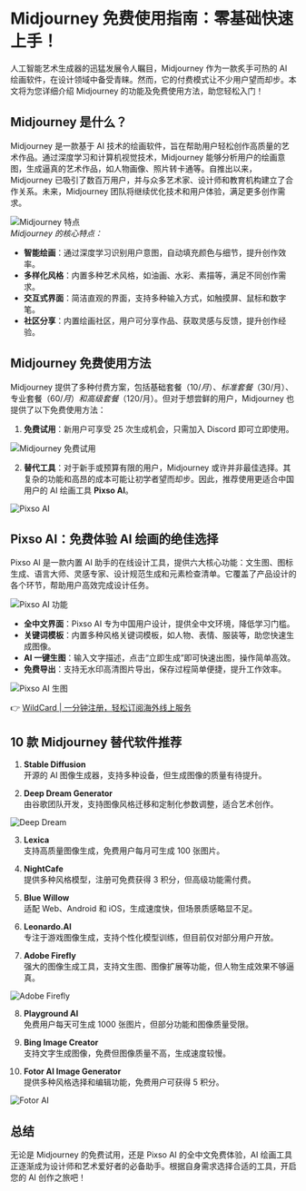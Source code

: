 # Midjourney 免费使用指南：零基础快速上手！

人工智能艺术生成器的迅猛发展令人瞩目，Midjourney 作为一款炙手可热的 AI 绘画软件，在设计领域中备受青睐。然而，它的付费模式让不少用户望而却步。本文将为您详细介绍 Midjourney 的功能及免费使用方法，助您轻松入门！

## Midjourney 是什么？

Midjourney 是一款基于 AI 技术的绘画软件，旨在帮助用户轻松创作高质量的艺术作品。通过深度学习和计算机视觉技术，Midjourney 能够分析用户的绘画意图，生成逼真的艺术作品，如人物画像、照片转卡通等。自推出以来，Midjourney 已吸引了数百万用户，并与众多艺术家、设计师和教育机构建立了合作关系。未来，Midjourney 团队将继续优化技术和用户体验，满足更多创作需求。

![Midjourney 特点](https://bbtdd.com/img/6280668195612.webp)  
*Midjourney 的核心特点：*

- **智能绘画**：通过深度学习识别用户意图，自动填充颜色与细节，提升创作效率。  
- **多样化风格**：内置多种艺术风格，如油画、水彩、素描等，满足不同创作需求。  
- **交互式界面**：简洁直观的界面，支持多种输入方式，如触摸屏、鼠标和数字笔。  
- **社区分享**：内置绘画社区，用户可分享作品、获取灵感与反馈，提升创作经验。  

## Midjourney 免费使用方法

Midjourney 提供了多种付费方案，包括基础套餐（$10/月）、标准套餐（$30/月）、专业套餐（$60/月）和高级套餐（$120/月）。但对于想尝鲜的用户，Midjourney 也提供了以下免费使用方法：

1. **免费试用**：新用户可享受 25 次生成机会，只需加入 Discord 即可立即使用。

![Midjourney 免费试用](https://bbtdd.com/img/115160132.webp)

2. **替代工具**：对于新手或预算有限的用户，Midjourney 或许并非最佳选择。其复杂的功能和高昂的成本可能让初学者望而却步。因此，推荐使用更适合中国用户的 AI 绘画工具 **Pixso AI**。

![Pixso AI](https://bbtdd.com/img/727139087161759.webp)

## Pixso AI：免费体验 AI 绘画的绝佳选择

Pixso AI 是一款内置 AI 助手的在线设计工具，提供六大核心功能：文生图、图标生成、语言大师、灵感专家、设计规范生成和元素检查清单。它覆盖了产品设计的各个环节，帮助用户高效完成设计任务。

![Pixso AI 功能](https://bbtdd.com/img/36800053351377.webp)

- **全中文界面**：Pixso AI 专为中国用户设计，提供全中文环境，降低学习门槛。  
- **关键词模板**：内置多种风格关键词模板，如人物、表情、服装等，助您快速生成图像。  
- **AI 一键生图**：输入文字描述，点击“立即生成”即可快速出图，操作简单高效。  
- **免费导出**：支持无水印高清图片导出，保存过程简单便捷，提升工作效率。  

![Pixso AI 生图](https://bbtdd.com/img/989979851123.webp)

👉 [WildCard | 一分钟注册，轻松订阅海外线上服务](https://bbtdd.com/WildCard)

## 10 款 Midjourney 替代软件推荐

1. **Stable Diffusion**  
   开源的 AI 图像生成器，支持多种设备，但生成图像的质量有待提升。  

2. **Deep Dream Generator**  
   由谷歌团队开发，支持图像风格迁移和定制化参数调整，适合艺术创作。  

![Deep Dream](https://bbtdd.com/img/71026761.webp)

3. **Lexica**  
   支持高质量图像生成，免费用户每月可生成 100 张图片。  

4. **NightCafe**  
   提供多种风格模型，注册可免费获得 3 积分，但高级功能需付费。  

5. **Blue Willow**  
   适配 Web、Android 和 iOS，生成速度快，但场景质感略显不足。  

6. **Leonardo.AI**  
   专注于游戏图像生成，支持个性化模型训练，但目前仅对部分用户开放。  

7. **Adobe Firefly**  
   强大的图像生成工具，支持文生图、图像扩展等功能，但人物生成效果不够逼真。  

![Adobe Firefly](https://bbtdd.com/img/29669263.webp)

8. **Playground AI**  
   免费用户每天可生成 1000 张图片，但部分功能和图像质量受限。  

9. **Bing Image Creator**  
   支持文字生成图像，免费但图像质量不高，生成速度较慢。  

10. **Fotor AI Image Generator**  
   提供多种风格选择和编辑功能，免费用户可获得 5 积分。  

![Fotor AI](https://bbtdd.com/img/41828569753427.webp)

## 总结

无论是 Midjourney 的免费试用，还是 Pixso AI 的全中文免费体验，AI 绘画工具正逐渐成为设计师和艺术爱好者的必备助手。根据自身需求选择合适的工具，开启您的 AI 创作之旅吧！